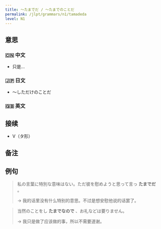 ```yaml
---
title: 〜たまでだ / 〜たまでのことだ
permalink: /jlpt/grammars/n1/tamadeda
level: N1
---
```


## 意思

### 🇨🇳 中文

- 只是...

### 🇯🇵 日文

- 〜しただけのことだ

### 🇬🇧 英文


## 接续

- V（タ形）

## 备注


## 例句

> 私の言葉に特別な意味はない。ただ彼を慰めようと思って言っ **たまでだ** 。
>
> → 我的话里没有什么特别的意思。不过是想安慰他说的话罢了。

> 当然のことをし **たまでなので** 、お礼などは要りません。
>
> → 我只是做了应该做的事，所以不需要道谢。

